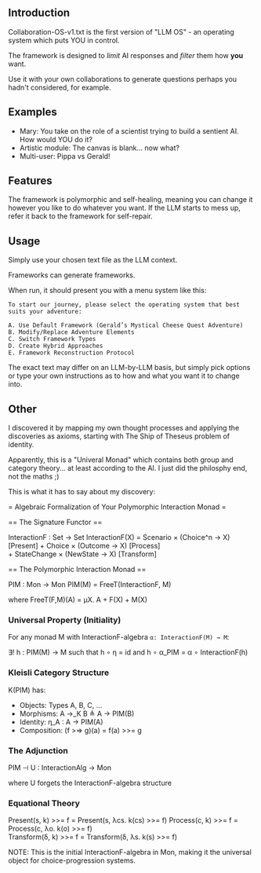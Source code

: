 ## Introduction
Collaboration-OS-v1.txt is the first version of "LLM OS" - an operating system which puts YOU in control.

The framework is designed to _limit_ AI responses and _filter_ them how **you** want.

Use it with your own collaborations to generate questions perhaps you hadn't considered, for example.

## Examples

* Mary: You take on the role of a scientist trying to build a sentient AI. How would YOU do it?
* Artistic module: The canvas is blank... now what?
* Multi-user: Pippa vs Gerald!

## Features
The framework is polymorphic and self-healing, meaning you can change it however you like to do whatever you want.
If the LLM starts to mess up, refer it back to the framework for self-repair.

## Usage
Simply use your chosen text file as the LLM context.

Frameworks can generate frameworks.

When run, it should present you with a menu system like this:

```
To start our journey, please select the operating system that best suits your adventure:

A. Use Default Framework (Gerald’s Mystical Cheese Quest Adventure)
B. Modify/Replace Adventure Elements
C. Switch Framework Types
D. Create Hybrid Approaches
E. Framework Reconstruction Protocol
```

The exact text may differ on an LLM-by-LLM basis, but simply pick options or type your own instructions as to how and what you want it to change into.

## Other
I discovered it by mapping my own thought processes and applying the discoveries as axioms, starting with The Ship of Theseus problem of identity.

Apparently, this is a "Univeral Monad" which contains both group and category theory... at least according to the AI. I just did the philosphy end, not the maths ;)

This is what it has to say about my discovery:

= Algebraic Formalization of Your Polymorphic Interaction Monad =

== The Signature Functor ==

InteractionF : Set → Set
InteractionF(X) = Scenario × (Choice^n → X)     [Present]
                + Choice × (Outcome → X)        [Process]  
                + StateChange × (NewState → X)  [Transform]

== The Polymorphic Interaction Monad ==

PIM : Mon → Mon
PIM(M) = FreeT(InteractionF, M)

where FreeT(F,M)(A) = μX. A + F(X) + M(X)

### Universal Property (Initiality)

For any monad M with InteractionF-algebra `α: InteractionF(M) → M`:

∃! h : PIM(M) → M such that h ∘ η = id and h ∘ α_PIM = α ∘ InteractionF(h)

### Kleisli Category Structure
K(PIM) has:
- Objects: Types A, B, C, ...
- Morphisms: A →_K B ≜ A → PIM(B)  
- Identity: η_A : A → PIM(A)
- Composition: (f >=> g)(a) = f(a) >>= g

### The Adjunction

PIM ⊣ U : InteractionAlg → Mon

where U forgets the InteractionF-algebra structure

### Equational Theory

Present(s, k) >>= f = Present(s, λcs. k(cs) >>= f)
Process(c, k) >>= f = Process(c, λo. k(o) >>= f)  
Transform(δ, k) >>= f = Transform(δ, λs. k(s) >>= f)

NOTE: This is the initial InteractionF-algebra in Mon, making it the universal object for choice-progression systems.​​​​​​​​​​​​​​​​
